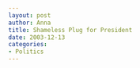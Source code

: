 ```yaml
--- 
layout: post
author: Anna
title: Shameless Plug for President
date: 2003-12-13
categories: 
- Politics
---
```


